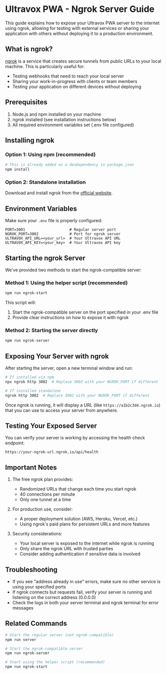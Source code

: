# Ultravox PWA - Ngrok Server Guide

This guide explains how to expose your Ultravox PWA server to the internet using ngrok, allowing for testing with external services or sharing your application with others without deploying it to a production environment.

## What is ngrok?

[ngrok](https://ngrok.com/) is a service that creates secure tunnels from public URLs to your local machine. This is particularly useful for:

- Testing webhooks that need to reach your local server
- Sharing your work-in-progress with clients or team members
- Testing your application on different devices without deploying

## Prerequisites

1. Node.js and npm installed on your machine
2. ngrok installed (see installation instructions below)
3. All required environment variables set (.env file configured)

## Installing ngrok

### Option 1: Using npm (recommended)
```bash
# This is already added as a devDependency in package.json
npm install
```

### Option 2: Standalone installation
Download and install ngrok from the [official website](https://ngrok.com/download).

## Environment Variables

Make sure your `.env` file is properly configured:

```
PORT=3001                    # Regular server port
NGROK_PORT=3002              # Port for ngrok server
ULTRAVOX_API_URL=<your_url>  # Your Ultravox API URL
ULTRAVOX_API_KEY=<your_key>  # Your Ultravox API key
```

## Starting the ngrok Server

We've provided two methods to start the ngrok-compatible server:

### Method 1: Using the helper script (recommended)

```bash
npm run ngrok-start
```

This script will:
1. Start the ngrok-compatible server on the port specified in your .env file
2. Provide clear instructions on how to expose it with ngrok

### Method 2: Starting the server directly

```bash
npm run ngrok-server
```

## Exposing Your Server with ngrok

After starting the server, open a new terminal window and run:

```bash
# If installed via npm
npx ngrok http 3002  # Replace 3002 with your NGROK_PORT if different

# If installed standalone
ngrok http 3002  # Replace 3002 with your NGROK_PORT if different
```

Once ngrok is running, it will display a URL (like `https://a1b2c3d4.ngrok.io`) that you can use to access your server from anywhere.

## Testing Your Exposed Server

You can verify your server is working by accessing the health check endpoint:

```
https://your-ngrok-url.ngrok.io/api/health
```

## Important Notes

1. The free ngrok plan provides:
   - Randomized URLs that change each time you start ngrok
   - 40 connections per minute
   - Only one tunnel at a time

2. For production use, consider:
   - A proper deployment solution (AWS, Heroku, Vercel, etc.)
   - Using ngrok's paid plans for persistent URLs and more features

3. Security considerations:
   - Your local server is exposed to the internet while ngrok is running
   - Only share the ngrok URL with trusted parties
   - Consider adding authentication if sensitive data is involved

## Troubleshooting

- If you see "address already in use" errors, make sure no other service is using your specified ports
- If ngrok connects but requests fail, verify your server is running and listening on the correct address (0.0.0.0)
- Check the logs in both your server terminal and ngrok terminal for error messages

## Related Commands

```bash
# Start the regular server (not ngrok-compatible)
npm run server

# Start the ngrok-compatible server
npm run ngrok-server

# Start using the helper script (recommended)
npm run ngrok-start
``` 